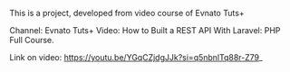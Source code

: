 This is a project, developed from video course of Evnato Tuts+

Channel: Evnato Tuts+ 
Video: How to Built a REST API With Laravel: PHP Full Course.

Link on video: https://youtu.be/YGqCZjdgJJk?si=q5nbnlTq88r-Z79_
